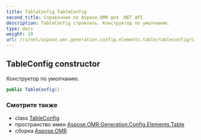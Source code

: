 ```yaml
---
title: TableConfig.TableConfig
second_title: Справочник по Aspose.OMR для .NET API
description: TableConfig строитель. Конструктор по умолчанию.
type: docs
weight: 10
url: /ru/net/aspose.omr.generation.config.elements.table/tableconfig/tableconfig/
---
```

## TableConfig constructor

Конструктор по умолчанию.

```csharp
public TableConfig()
```

### Смотрите также

* class [TableConfig](../)
* пространство имен [Aspose.OMR.Generation.Config.Elements.Table](../../tableconfig/)
* сборка [Aspose.OMR](../../../)


